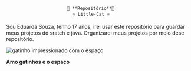                            📃 **Repositório**📃 
                             ⭐ Little-Cat ⭐
                           
Sou Eduarda Souza, tenho 17 anos,
irei usar este repositório para guardar meus projetos 
do sratch e java. Organizarei meus projetos por meio dese repositório.





![gatinho impressionado com o espaço](https://selenoshaes.files.wordpress.com/2014/12/tumblr_lugsodpwwm1qd6s2yo1_5001.gif)

**Amo gatinhos e o espaço** 
